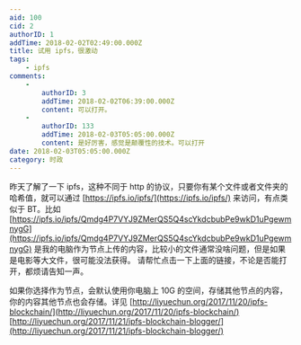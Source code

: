 ```yaml
---
aid: 100
cid: 2
authorID: 1
addTime: 2018-02-02T02:49:00.000Z
title: 试用 ipfs，很激动
tags:
    - ipfs
comments:
    -
        authorID: 3
        addTime: 2018-02-02T06:39:00.000Z
        content: 可以打开。
    -
        authorID: 133
        addTime: 2018-02-03T05:05:00.000Z
        content: 是好厉害，感觉是颠覆性的技术。可以打开
date: 2018-02-03T05:05:00.000Z
category: 时政
---
```


昨天了解了一下 ipfs，这种不同于 http 的协议，只要你有某个文件或者文件夹的哈希值，就可以通过 [https://ipfs.io/ipfs/](https://ipfs.io/ipfs/) 来访问，有点类似于 BT。比如 [https://ipfs.io/ipfs/Qmdg4P7VYJ9ZMerQS5Q4scYkdcbubPe9wkD1uPgewmnygG](https://ipfs.io/ipfs/Qmdg4P7VYJ9ZMerQS5Q4scYkdcbubPe9wkD1uPgewmnygG) 是我的电脑作为节点上传的内容，比较小的文件通常没啥问题，但是如果是电影等大文件，很可能没法获得。 请帮忙点击一下上面的链接，不论是否能打开，都烦请告知一声。

如果你选择作为节点，会默认使用你电脑上 10G 的空间，存储其他节点的内容，你的内容其他节点也会存储。详见 [http://liyuechun.org/2017/11/20/ipfs-blockchain/](http://liyuechun.org/2017/11/20/ipfs-blockchain/) [http://liyuechun.org/2017/11/21/ipfs-blockchain-blogger/](http://liyuechun.org/2017/11/21/ipfs-blockchain-blogger/)
